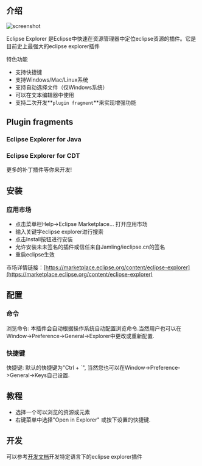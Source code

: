 ## 介绍

![screenshot](http://dl.ieclipse.cn/screenshots/explorer.png)

Eclipse Explorer 是Eclipse中快速在资源管理器中定位eclipse资源的插件。它是目前史上最强大的eclipse explorer插件

特色功能
* 支持快捷键
* 支持Windows/Mac/Linux系统
* 支持自动选择文件（仅Windows系统）
* 可以在文本编辑器中使用
* 支持二次开发**`plugin fragment`**来实现增强功能

## Plugin fragments
### Eclipse Explorer for Java
### Eclipse Explorer for CDT

更多的补丁插件等你来开发!

## 安装
### 应用市场
  * 点击菜单栏Help->Eclipse Marketplace... 打开应用市场
  * 输入关键字eclipse explorer进行搜索
  * 点击Install按钮进行安装
  * 允许安装未未签名的插件或信任来自Jamling/ieclipse.cn的签名
  * 重启eclipse生效
  
市场详情链接：[https://marketplace.eclipse.org/content/eclipse-explorer](https://marketplace.eclipse.org/content/eclipse-explorer)

## 配置 ##
### 命令 ###
浏览命令: 本插件会自动根据操作系统自动配置浏览命令.当然用户也可以在 Window->Preference->General->Explorer中更改或重新配置. 

### 快捷键 ###
快捷键: 默认的快捷键为"Ctrl + `", 当然您也可以在Window->Preference->General->Keys自己设置.

## 教程 ##
  - 选择一个可以浏览的资源或元素
  - 右键菜单中选择"Open in Explorer" 或按下设置的快捷键.

## 开发
可以参考[开发文档](http://ieclipse.cn/p/eclipse-explorer/develop.html)开发特定语言下的eclipse explorer插件

[Jamling]: https://github.com/Jamling/
